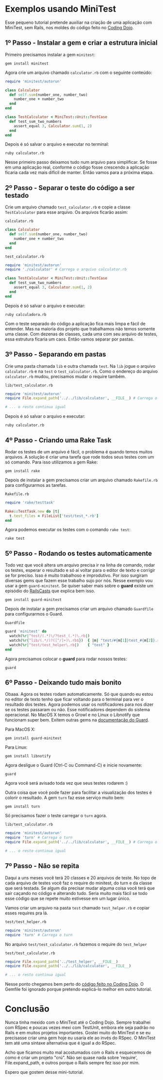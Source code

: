 # Exemplos usando MiniTest

Esse pequeno tutorial pretende auxiliar na criação de uma aplicação com MiniTest, sem Rails, nos moldes do código feito no [Coding Dojo](https://github.com/gurusorocaba/dojos/tree/master/celular).

## 1º Passo - Instalar a gem e criar a estrutura inicial

Primeiro precisamos instalar a gem `minitest`:

``` console
gem install minitest
```

Agora crie um arquivo chamado `calculator.rb` com o seguinte conteúdo:

``` ruby
require 'minitest/autorun'

class Calculator
  def self.sum(number_one, number_two)
    number_one + number_two
  end
end

class TestCalculator < MiniTest::Unit::TestCase
  def test_sum_two_numbers
    assert_equal 3, Calculator.sum(1, 2)
  end
end
```

Depois é só salvar o arquivo e executar no terminal:

``` console
ruby calculator.rb
```

Nesse primeiro passo deixamos tudo num arquivo para simplificar. Se fosse em uma aplicação real, conforme o código fosse crescendo a aplicação ficaria cada vez mais difícil de manter. Então vamos para a próxima etapa.

## 2º Passo - Separar o teste do código a ser testado

Crie um arquivo chamado `test_calculator.rb` e copie a classe `TestCalculator` para esse arquivo. Os arquivos ficarão assim:

`calculator.rb`

``` ruby
class Calculator
  def self.sum(number_one, number_two)
    number_one + number_two
  end
end
```

`test_calculator.rb`

``` ruby
require 'minitest/autorun'
require './calculator' # Carrega o arquivo calculator.rb

class TestCalculator < MiniTest::Unit::TestCase
  def test_sum_two_numbers
    assert_equal 3, Calculator.sum(1, 2)
  end
end
```

Depois é só salvar o arquivo e executar:

``` console
ruby calculadora.rb
```

Com o teste separado do código a aplicação fica mais limpa e fácil de entender. Mas na maioria dos projeto que trabalhamos não temos somente uma classe. Com dezenas de classes, cada uma com seu arquivo de testes, essa estrutura ficaria um caos. Então vamos separar por pastas.

## 3º Passo - Separando em pastas

Crie uma pasta chamada `lib` e outra chamada `test`. Na `lib` jogue o arquivo `calculator.rb` e na `test` o `test_calculator.rb`. Como o endereço do arquivo `calculator.rb` mudou, precisamos mudar o require também.

`lib/test_calculator.rb`

``` ruby
require 'minitest/autorun'
require File.expand_path('../../lib/calculator', __FILE__) # Carrega o arquivo calculator.rb

# ... o resto continua igual
```

Depois é só salvar o arquivo e executar:

``` console
ruby calculator.rb
```

## 4º Passo - Criando uma Rake Task

Rodar os testes de um arquivo é fácil, o problema é quando temos muitos arquivos. A solução é criar uma tarefa que rode todos seus testes com um só comando. Para isso utilizamos a gem Rake:

``` console
gem install rake
```

Depois de instalar a gem precisamos criar um arquivo chamado `Rakefile.rb` para configurarmos as tarefas.

`Rakefile.rb`

``` ruby
require 'rake/testtask'

Rake::TestTask.new do |t|
  t.test_files = FileList['test/test_*.rb']
end
```

Agora podemos executar os testes com o comando `rake test`:

``` console
rake test
```

## 5º Passo - Rodando os testes automaticamente

Todo vez que você altera um arquivo precisa ir na linha de comando, rodar os testes, esperar o resultado e só aí voltar para o editor de texto e corrigir se for preciso. Isso é muito trabalhoso e improdutivo. Por isso surgiram diversas gems que fazem esse trabalho sujo por nós. Nesse exemplo vou usar a gem `guard-minitest`. Se quiser saber mais sobre o **guard** existe um episódio do [RailsCasts](http://railscasts.com/episodes/264-guard) que explica bem isso.

``` console
gem install guard-minitest
```

Depois de instalar a gem precisamos criar um arquivo chamado `Guardfile` para configurarmos o Guard.

`Guardfile`

``` ruby
guard 'minitest' do
  watch(%r|^test/(.*)\/?test_(.*)\.rb|)
  watch(%r{^lib/(.*/)?([^/]+)\.rb$})  { |m| "test/#{m[1]}test_#{m[2]}.rb" }
  watch(%r|^test/test_helper\.rb|)    { "test" }
end
```

Agora precisamos colocar o **guard** para rodar nossos testes:

``` console
guard
```

## 6º Passo - Deixando tudo mais bonito

Obaaa. Agora os testes rodam automaticamente. Só que quando eu estou no editor de texto tenho que ficar voltando para o terminal para ver o resultado dos testes. Agora podemos usar os notificadores para nos dizer se os testes passaram ou não. Esse notificadores dependem do sistema operacional. No MacOS X temos o Growl e no Linux o Libnotify que funcionam super bem. Exitem outras gems na [documentação do Guard](https://github.com/guard/guard).

Para MacOS X:

``` console
gem install guard-minitest
```
Para Linux:

``` console
gem install libnotify
```

Agora desligue o Guard (Ctrl-C ou Command-C) e inicie novamente:

``` console
guard
```

Agora você será avisado toda vez que seus testes rodarem :)

Outra coisa que você pode fazer para facilitar a visualização dos testes é colorir o resultado. A gem `turn` faz esse serviço muito bem:

``` console
gem install turn
```

Só precisamos fazer o teste carregar o `turn` agora.

`lib/test_calculator.rb`

``` ruby
require 'minitest/autorun'
require 'turn' # Carrega o turn
require File.expand_path('../../lib/calculator', __FILE__) # Carrega o arquivo calculator.rb

# ... o resto continua igual
```

## 7º Passo - Não se repita

Daqui a uns meses você terá 20 classes e 20 arquivos de teste. No topo de cada arquivo de testes você faz o require do minitest, do turn e da classe que será testada. Se algum dia precisar mudar alguma coisa você terá que sair caçando no código e alterando tudo. Seria muito mais fácil se todo esse código que se repete muito estivesse em um lugar único.

Vamos criar um arquivo na pasta `test` chamado `test_helper.rb` e copiar esses requires pra lá.

`test/test_helper.rb`

``` ruby
require 'minitest/autorun'
require 'turn' # Carrega o turn
```

No arquivo `test/test_calculator.rb` fazemos o require do `test_helper`

`test/test_calculator.rb`

``` ruby
require File.expand_path('../test_helper', __FILE__)
require File.expand_path('../../lib/calculator', __FILE__)

# ... o resto continua igual
```

Nesse ponto chegamos bem perto do [código feito no Coding Dojo](https://github.com/gurusorocaba/dojos/tree/master/celular). O Gemfile foi ignorado porque pretendo explicá-lo melhor em outro tutorial.

# Conclusão

Nunca tinha mexido com o MiniTest até o Coding Dojo. Sempre trabalhei com RSpec e poucas vezes mexi com TestUnit, embora ele seja padrão no Rails e em muitos projetos importantes. Gostei muito do MiniTest e se eu precisasse criar uma gem hoje eu usaria ele ao invés do RSpec. O MiniTest tem até uma sintaxe alternativa que é igual a do RSpec.

Acho que ficamos muito mal acostumados com o Rails e esquecemos de como é criar um projeto "crú". Não sei quase nada sobre 'require', File.expand_path, e outros porque o Rails sempre fez isso por mim.

Espero que gostem desse mini-tutorial.
